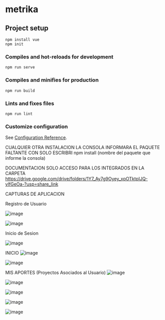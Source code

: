 # metrika

## Project setup
```
npm install vue 
npm init
```

### Compiles and hot-reloads for development
```
npm run serve
```

### Compiles and minifies for production
```
npm run build
```

### Lints and fixes files
```
npm run lint
```

### Customize configuration
See [Configuration Reference](https://cli.vuejs.org/config/).

CUALQUIER OTRA INSTALACION LA CONSOLA INFORMARA EL PAQUETE FALTANTE CON SOLO ESCRIBRI 
npm install (nombre del paquete que informe la consola)

DOCUMENTACION SOLO ACCESO PARA LOS INTEGRADOS EN LA CARPETA
https://drive.google.com/drive/folders/1Y7_Ay7g9Oyey_xpOTktpIJQ-vlfGeOa-?usp=share_link




CAPTURAS DE APLICACION 

Registro de Usuario 

![image](https://user-images.githubusercontent.com/48330249/215867851-626cee11-3149-494e-9a00-89bd01b171bf.png)


![image](https://user-images.githubusercontent.com/48330249/215867826-0516a2e8-7bee-4923-9035-19db33564eb7.png)


Inicio de Sesion 

![image](https://user-images.githubusercontent.com/48330249/215867729-546917df-9648-48bb-92f8-53662afd4f72.png)


INICIO 
![image](https://user-images.githubusercontent.com/48330249/215867968-4eb6a797-8bc9-42a5-8df8-32c4e037645e.png)


![image](https://user-images.githubusercontent.com/48330249/215867995-69d07c0e-7d30-40f6-8380-ce7869337c72.png)

MIS APORTES (Proyectos Asociados al Usuario)
![image](https://user-images.githubusercontent.com/48330249/215868191-dfe80346-5e95-48f6-bb79-face906b46db.png)

![image](https://user-images.githubusercontent.com/48330249/215868039-5f7fd734-5cdc-40db-8230-ecb84e8f3845.png)

![image](https://user-images.githubusercontent.com/48330249/215868136-eb71ad55-d436-4a83-bb0f-8872da0483f0.png)

![image](https://user-images.githubusercontent.com/48330249/215868157-c48d3c32-5e6d-425a-bff0-c9bab310892d.png)


![image](https://user-images.githubusercontent.com/48330249/215867526-487edf71-5cad-4086-934a-cb91796a9fb4.png)
